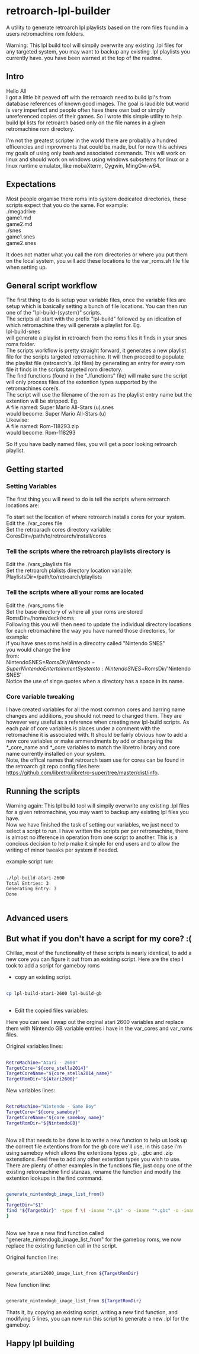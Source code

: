 # retroarch-lpl-builder

A utility to generate retroarch lpl playlists based on the rom files found in a users retromachine rom folders.

Warning: This lpl build tool will simpily overwrite any existing .lpl files for any targeted system, you may want to backup any existing .lpl playlists you currently have. you have been warned at the top of the readme.
  
## Intro

Hello All  
I got a little bit peaved off with the retroarch need to build lpl's from database references of known good images. The goal is laudible but world is very imperfect and people often have there own bad or simpily unreferenced copies of their games. So I wrote this simple utility to help build lpl lists for retroarch based only on the file names in a given retromachine rom directory.  
  
I'm not the greatest scripter in the world there are probably a hundred efficencies and improvments that could be made, but for now this achives my goals of using only bash and associated commands.
This will work on linux and should work on windows using windows subsytems for linux or a linux runtime emulator, like mobaXterm, Cygwin, MingGw-w64.
  
## Expectations

Most people organise there roms into system dedicated directories, these scripts expect that you do the same.
For example:  
./megadrive  
  game1.md  
  game2.md  
./snes  
  game1.snes  
  game2.snes  
  
It does not matter what you call the rom directories or where you put them on the local system, you will add these locations to the var_roms.sh file file when setting up.

## General script workflow

The first thing to do is setup your variable files, once the variable files are setup which is basically setting a bunch of file locations. You can then run one of 
the "lpl-build-{system}" scripts.  
The scripts all start with the prefix "lpl-build" followed by an idication of which retromachine they will generate a playlist for.
Eg.  
lpl-build-snes  
will generate a playlist in retroarch from the roms files it finds in your snes roms folder.  
The scripts workflow is pretty straight forward, it generates a new playlist file for the scripts targeted retromachine. It will then proceed to populate the playlist file (retroarch's .lpl files) by generating an entry for every rom file it finds in the scripts targeted rom directory.  
The find functions (found in the "./functions" file) will make sure the script will only process files of the extention types supported by the retromachines core/s.  
The script will use the filename of the rom as the playlist entry name but the extention will be stripped.
Eg.  
A file named: Super Mario All-Stars (u).snes  
would become: Super Mario All-Stars (u)  
Likewise:  
A file named: Rom-118293.zip  
would become: Rom-118293  

So If you have badly named files, you will get a poor looking retroarch playlist.
  
## Getting started  

### Setting Variables  

The first thing you will need to do is tell the scripts where retroarch locations are:  
  
To start set the location of where retroarch installs cores for your system.  
Edit the ./var_cores file  
Set the retroarach cores directory variable:  
  CoresDir=/path/to/retroarch/install/cores  
  
### Tell the scripts where the retroarch playlists directory is  

Edit the ./vars_playlists file  
Set the retroarch plalists directory location variable:  
  PlaylistsDir=/path/to/retroarch/playlists  
  
### Tell the scripts where all your roms are located  
  
Edit the ./vars_roms file  
Set the base directory of where all your roms are stored  
  RomsDir=/home/deck/roms  
Following this you will then need to update the individual directory locations for each retromachine the way you have named those directories, for example:  
if you have snes roms held in a direcotry called "Nintendo SNES"  
you would change the line  
from:  
  NintendoSNES=$RomsDir/Nintendo-SuperNintendoEntertainmentSystem  
to:  
  NintendoSNES=$RomsDir/'Nintendo SNES'  
Notice the use of singe quotes when a directory has a space in its name.  
  
### Core variable tweaking

I have created variables for all the most common cores and barring name changes and additions, you should not need to changed them.
They are however very useful as a reference when creating new lpl-build scripts. As each pair of core variables is places under a comment with the retromachine it is associated with.
It should be fairly obvious how to add a new core variables or make ammendments by add or changeing the \*_core_name and \*_core variables to match the libretro library and core name currently installed on your system.  
Note, the offical names that retroarch team use for cores can be found in the retroarch git repo config files here:  
<https://github.com/libretro/libretro-super/tree/master/dist/info>.  
  
## Running the scripts

Warning again: This lpl build tool will simpily overwrite any existing .lpl files for a given retromachine, you may want to backup any existing lpl files you have.  
Now we have finished the task of setting our variables, we just need to select a script to run. I have written the scripts per per retromachine, there is almost no ifference in operation from one script to another. This is a concious decision to help make it simple for end users and to allow the writing of minor tweaks per system if needed.  
  
example script run:
  
```bash
  
./lpl-build-atari-2600  
Total Entries: 3  
Generating Entry: 3  
Done  
  
```  
  
## Advanced users

## But what if you don't have a script for my core? :(  

Chillax, most of the functionality of these scripts is nearly identical, to add a new core you can figure it out from an existing script. Here are the step I took to add a script for gameboy roms  

- copy an existing script.  
  
```bash  
  
cp lpl-build-atari-2600 lpl-build-gb  
  
```  
  
- Edit the copied files variables:  
  
Here you can see I swap out the orginal atari 2600 variables and replace them with Nintendo GB variable entries i have in the var_cores and var_roms files.  
  
Original variables lines:  
  
```bash
  
RetroMachine="Atari - 2600"  
TargetCore="${core_stella2014}"  
TargetCoreName="${core_stella2014_name}"  
TargetRomDir="${Atari2600}"  

```
  
New variables lines:  
  
```bash

RetroMachine="Nintendo - Game Boy"  
TargetCore="${core_sameboy}"  
TargetCoreName="${core_sameboy_name}"  
TargetRomDir="${NintendoGB}"  
  
```
  
Now all that needs to be done is to write a new function to help us look up the correct file extentions from for the gb core we'll use, in this case i'm using sameboy which allows the extentions types .gb , .gbc and .zip extenstions. Feel free to add any other extention types you wish to use.
There are plenty of other examples in the functions file, just copy one of the existing retromachine find stanzas, rename the function and modify the extention lookups in the find command.  

```bash

generate_nintendogb_image_list_from()  
{  
TargetDir="$1"  
find "${TargetDir}" -type f \( -iname "*.gb" -o -iname "*.gbc" -o -iname "*.zip" \) -print > $TempRomsList  
}  
  
```
  
Now we have a new find function called "generate_nintendogb_image_list_from" for the gameboy roms, we now replace the existing function call in the script.  
  
Original function line:  
  
```bash

generate_atari2600_image_list_from ${TargetRomDir}  

```

New function line:  

```bash

generate_nintendogb_image_list_from ${TargetRomDir}  

```

Thats it, by copying an existing script, writing a new find function, and modifying 5 lines, you can now run this script to generate a new .lpl for the gameboy.

## Happy lpl building
